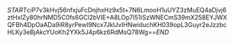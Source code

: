 $START$ciP7v3kHvj56nfxjuFcDnjhxHz9x5t+7N6LmooH1uUYZ3zMuEQ4aDjvj6ztHxIZy80hrNMD5C0fs6GCl2bVIE+A8LOp7I51iSzWNECmS39mX258EYJWXQFBh4DpOaADa9iR8yrPewI9Ncx7JklJvIHNwiduchKH039opL3Guyr2eJzzbcHLKy3eBjAkcYUoKh2YXk5J4p6kz6RdMsQ78Wg==$END$